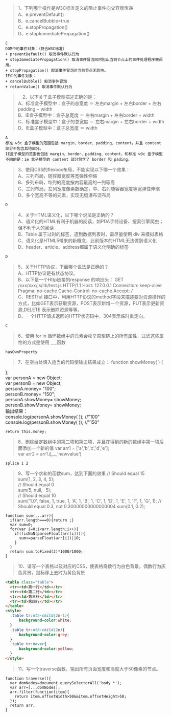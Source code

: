 > 1、下列哪个操作是W3C标准定义的阻止事件向父容器传递   
A、e.preventDefault()  
B、e.cancelBubble=true  
C、e.stopPropagation()  
D、e.stopImmediatePropagation()  
```
C
DOM中的事件对象：（符合W3C标准）
+ preventDefault() 取消事件默认行为  
+ stopImmediatePropagation() 取消事件冒泡同时阻止当前节点上的事件处理程序被调用。  
+ stopPropagation() 取消事件冒泡对当前节点无影响。 
IE中的事件对象：
+ cancelBubble() 取消事件冒泡
+ returnValue() 取消事件默认行为 
```
>　2、以下关于盒子模型描述正确的是：   
A、标准盒子模型中：盒子的总宽度 ＝ 左右margin + 左右border + 左右padding + width   
B、IE盒子模型中：盒子总宽度 ＝ 左右margin + 左右border + width   
C、标准盒子模型中：盒子的总宽度 ＝ 左右margin + 左右border + width   
D、IE盒子模型中：盒子总宽度 ＝ width   
```
A
标准 w3c 盒子模型的范围包括 margin、border、padding、content，并且 content 部分不包含其他部分。   
IE盒子模型的范围也包括 margin、border、padding、content，和标准 w3c 盒子模型不同的是：ie 盒子模型的 content 部分包含了 border 和 pading。
```
> 3、使用CSS的flexbox布局，不能实现以下哪一个效果：   
A、三列布局，随容器宽度等宽弹性伸缩   
B、多列布局，每列的高度按内容最高的一列等高   
C、三列布局，左列宽度像素数确定，中、右列随容器宽度等宽弹性伸缩   
D、多个宽高不等的元素，实现无缝瀑布流布局   
```
D
```
> 4、关于HTML语义化，以下哪个说法是正确的？   
A、语义化的HTML有利于机器的阅读，如PDA手持设备、搜索引擎爬虫；但不利于人的阅读   
B、Table 属于过时的标签，遇到数据列表时，需尽量使用 div 来模拟表格    
C、语义化是HTML5带来的新概念，此前版本的HTML无法做到语义化   
D、header、article、address都属于语义化明确的标签  
```
D
```
> 5、关于HTTP协议，下面哪个说法是正确的？   
A、HTTP协议是有状态协议。   
B、以下是一个Http链接的response 的响应头： GET    /xxx/xxx/js/lib/test.js HTTP/1.1 Host: 127.0.0.1 Connection: keep-alive Pragma: no-cache Cache-Control: no-cache Accept: */*  
C、RESTful 接口中，利用HTTP协议的method字段来描述要对资源操作的方式，比如GET表示获取资源，POST表示新增一个资源，PUT表示更新资源,DELETE 表示删除资源等等。   
D、一个HTTP请求返回的HTTP状态码中，304表示临时重定向。
```
C
```
> 6、使用 for in 循环数组中的元素会枚举原型链上的所有属性，过滤这些属性的方式是使用 ___函数
```
hasOwnProperty
```
> 7、在空白处填入适当的代码使输出结果成立：
function showMoney( ) {

};  
var personA = new Object;   
var personB = new Object;   
personA.money= "100";   
personB.money= "150";   
personA.showMoney= showMoney;   
personB.showMoney= showMoney;   
输出结果：   
console.log(personA.showMoney( )); //"100"   
console.log(personB.showMoney( )); //"150"   
```
return this.money;
```
> 8、删除给定数组中的第二项和第三项，并且在得到的新的数组中第一项后面添加一个新的值
var arr1 = ['a','b','c','d','e'];   
var arr2 = arr1.__(__,__,'newvalue')   
```
splice 1 2
```
> 9、写一个求和的函数sum，达到下面的效果
// Should equal 15   
sum(1, 2, 3, 4, 5);  
// Should equal 0  
sum(5, null, -5);   
// Should equal 10  
sum('1.0', false, 1, true, 1, 'A', 1, 'B', 1, 'C', 1, 'D', 1,
  'E', 1, 'F', 1, 'G', 1);
// Should equal 0.3, not 0.30000000000000004
sum(0.1, 0.2);
```
function sum(...arr){
  if(arr.length===0){return ;}
  var sum=0;
  for(var i=0;i<arr.length;i++){
    if(!isNaN(parseFloat(arr[i]))){
      sum+=parseFloat(arr[i])||0;
    }
  }    
  return sum.toFixed(3)*1000/1000;
}
```
> 10、请写一个表格以及对应的CSS，使表格奇数行为白色背景，偶数行为灰色背景，鼠标移上去时为黄色背景
```HTML
<table class="table">
  <tr><td>第一行</td></tr>
  <tr><td>第二行</td></tr>
  <tr><td>第三行</td></tr>
  <tr><td>第四行</td></tr>
</table>
<style>
  .table tr:nth-child(2n-1){
      background-color:white;
  }
  .table tr:nth-child(2n){
      background-color:grey;
  }
  .table tr:hover{
      background-color:yellow;
  }
</style>
```
> 11、写一个traverse函数，输出所有页面宽度和高度大于50像素的节点。
```
function traverse(){
  var domNodes=document.querySelectorAll('body *');
  var arr=[...domNodes];
  arr.filter(function(item){
    return item.offsetWidth>50&&item.offsetHeight>50;  
  });
  return arr;
}
```